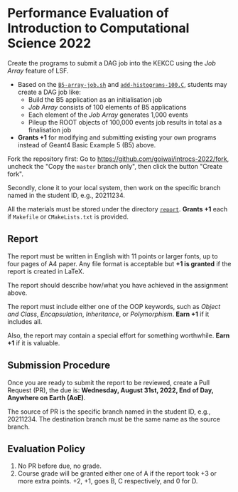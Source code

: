 # Performance Evaluation of Introduction to Computational Science 2022

Create the programs to submit a DAG job into the KEKCC using the _Job Array_ feature of LSF.

- Based on the [`B5-array-job.sh`](../job-and-task/lsf/geant4/B5-array-job.sh) and [`add-histograms-100.C`](../job-and-task/lsf/geant4/add-histograms-100.C), students may create a DAG job like:
  - Build the B5 application as an initialisation job
  - _Job Array_ consists of 100 elements of B5 applications
  - Each element of the _Job Array_ generates 1,000 events
  - Pileup the ROOT objects of 100,000 events job results in total as a finalisation job
- **Grants +1** for modifying and submitting existing your own programs instead of Geant4 Basic Example 5 (B5) above.

Fork the repository first: Go to <https://github.com/goiwai/introcs-2022/fork>, uncheck the "Copy the `master` branch only", then click the button "Create fork".

Secondly, clone it to your local system, then work on the specific branch named in the student ID, e.g., 20211234.

All the materials must be stored under the directory [`report`](../report/). **Grants +1** each if `Makefile` or `CMakeLists.txt` is provided.

## Report

The report must be written in English with 11 points or larger fonts, up to four pages of A4 paper. Any file format is acceptable but **+1 is granted** if the report is created in LaTeX.

The report should describe how/what you have achieved in the assignment above.

The report must include either one of the OOP keywords, such as _Object and Class_, _Encapsulation_, _Inheritance_, or _Polymorphism_. **Earn +1** if it includes all.

Also, the report may contain a special effort for something worthwhile. **Earn +1** if it is valuable.

## Submission Procedure

Once you are ready to submit the report to be reviewed, create a Pull Request (PR), the due is: **Wednesday, August 31st, 2022, End of Day, Anywhere on Earth (AoE)**.

The source of PR is the specific branch named in the student ID, e.g., 20211234. The destination branch must be the same name as the source branch.

## Evaluation Policy

1. No PR before due, no grade.
2. Course grade will be granted either one of A if the report took +3 or more extra points. +2, +1, goes B, C respectively, and 0 for D.
